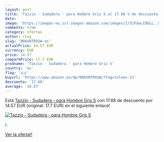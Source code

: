 ```yaml
---
layout: post
title: 'Tazzio - Sudadera - para Hombre Gris S al 17.68 % de descuento'
date: 
image: 'https://images-eu.ssl-images-amazon.com/images/I/51FdwcI9bLL._SL200_.jpg'
comments: true
category: ofertas
author: ring
slug: 'B06XNTR91W-es'
actualPrice: 14.57 EUR
currency: EUR
price: 14.57
comparePrice: 17.7 EUR
prodname: 'Tazzio - Sudadera - para Hombre Gris S'
country: 'es'
flag: '🇪🇸'
buyurl: 'https://www.amazon.es/dp/B06XNTR91W/?tag=tolees-21'
descuento: '17.68'
average: '14.57'
---
```


Está [Tazzio - Sudadera - para Hombre Gris S](https://www.amazon.es/dp/B06XNTR91W/?tag=tolees-21) con 17.68 de descuento por 14.57 EUR (original: 17.7 EUR) en el siguiente enlace!

[![Tazzio - Sudadera - para Hombre Gris S](https://images-eu.ssl-images-amazon.com/images/I/51FdwcI9bLL._SL200_.jpg)](https://www.amazon.es/dp/B06XNTR91W/?tag=tolees-21)

ℹ️:


[Ver la oferta!!](https://www.amazon.es/dp/B06XNTR91W/?tag=tolees-21)
